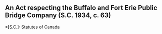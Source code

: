 ## An Act respecting the Buffalo and Fort Erie Public Bridge Company (S.C. 1934, c. 63)
  *[S.C.]: Statutes of Canada
